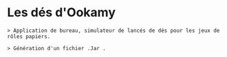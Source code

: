 # Les dés d'Ookamy

    > Application de bureau, simulateur de lancés de dés pour les jeux de rôles papiers.

    > Génération d'un fichier .Jar .